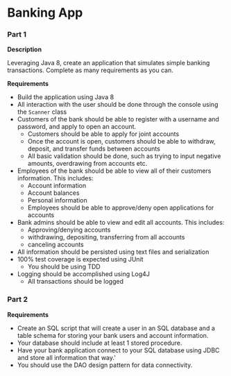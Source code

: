 # Banking App

### Part 1
**Description**

Leveraging Java 8, create an application that simulates simple banking transactions. Complete as many requirements as you can.

**Requirements**
* Build the application using Java 8
* All interaction with the user should be done through the console using the `Scanner` class
* Customers of the bank should be able to register with a username and password, and apply to open an account.
  * Customers should be able to apply for joint accounts
  * Once the account is open, customers should be able to withdraw, deposit, and transfer funds between accounts
  * All basic validation should be done, such as trying to input negative amounts, overdrawing from accounts etc.
* Employees of the bank should be able to view all of their customers information. This includes:
  * Account information
  * Account balances
  * Personal information
  * Employees should be able to approve/deny open applications for accounts
* Bank admins should be able to view and edit all accounts. This includes:
  * Approving/denying accounts
  * withdrawing, depositing, transferring from all accounts
  * canceling accounts
* All information should be persisted using text files and serialization
* 100% test coverage is expected using JUnit
  * You should be using TDD
* Logging should be accomplished using Log4J
  * All transactions should be logged

### Part 2
**Requirements**
* Create an SQL script that will create a user in an SQL database and a table schema for storing your bank users and account information.
* Your database should include at least 1 stored procedure.
* Have your bank application connect to your SQL database using JDBC and store all information that way.'
* You should use the DAO design pattern for data connectivity.
